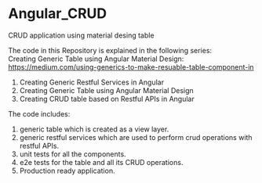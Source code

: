 # Angular_CRUD
CRUD application using material desing table

The code in this Repository is explained in the following series:  
Creating Generic Table using Angular Material Design:  
https://medium.com/using-generics-to-make-resuable-table-component-in

1. Creating Generic Restful Services in Angular
2. Creating Generic Table using Angular Material Design
3. Creating CRUD table based on Restful APIs in Angular

The code includes:
1. generic table which is created as a view layer.
2. generic restful services which are used to perform crud operations with restful APIs.
3. unit tests for all the components.
4. e2e tests for the table and all its CRUD operations.
5. Production ready application.
